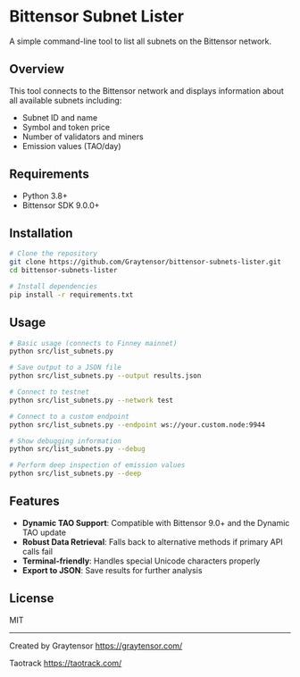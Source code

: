 # Bittensor Subnet Lister

A simple command-line tool to list all subnets on the Bittensor network.

## Overview

This tool connects to the Bittensor network and displays information about all available subnets including:

- Subnet ID and name
- Symbol and token price
- Number of validators and miners
- Emission values (TAO/day)

## Requirements

- Python 3.8+
- Bittensor SDK 9.0.0+

## Installation

```bash
# Clone the repository
git clone https://github.com/Graytensor/bittensor-subnets-lister.git
cd bittensor-subnets-lister

# Install dependencies
pip install -r requirements.txt
```

## Usage

```bash
# Basic usage (connects to Finney mainnet)
python src/list_subnets.py

# Save output to a JSON file
python src/list_subnets.py --output results.json

# Connect to testnet
python src/list_subnets.py --network test

# Connect to a custom endpoint
python src/list_subnets.py --endpoint ws://your.custom.node:9944

# Show debugging information
python src/list_subnets.py --debug

# Perform deep inspection of emission values
python src/list_subnets.py --deep
```

## Features

- **Dynamic TAO Support**: Compatible with Bittensor 9.0+ and the Dynamic TAO update
- **Robust Data Retrieval**: Falls back to alternative methods if primary API calls fail
- **Terminal-friendly**: Handles special Unicode characters properly
- **Export to JSON**: Save results for further analysis

## License

MIT

---
Created by Graytensor
https://graytensor.com/

Taotrack
https://taotrack.com/